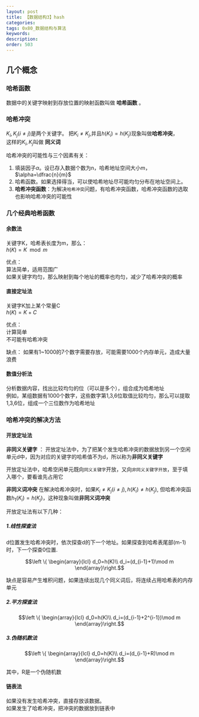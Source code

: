 ```yaml
---
layout: post
title: 【数据结构3】hash
categories:
tags: 0x80_数据结构与算法
keywords:
description:
order: 503
---
```


## 几个概念

### 哈希函数

数据中的关键字映射到存放位置的映射函数叫做 **哈希函数** 。  

### 哈希冲突

$K_i,K_j(i\neq j)$是两个关键字。 把$K_i \neq K_j$,并且$h(K_i)=h(K_j)$现象叫做**哈希冲突**，  
这样的$K_i,K_j$叫做 **同义词**  

哈希冲突的可能性与三个因素有关：
1. 填装因子$\alpha$。设已存入数据个数为n，哈希地址空间大小m，$\alpha=\dfrac{n}{m}$  
2. 哈希函数。如果选择得当，可以使哈希地址尽可能均匀分布在地址空间上。
3. **哈希冲突函数**：为解决`哈希冲突`问题，有哈希冲突函数，哈希冲突函数的选取也影响哈希冲突的可能性


### 几个经典哈希函数

#### 余数法

关键字K，哈希表长度为m，那么：  
$h(K)=K \mod m$  

优点：  
算法简单，适用范围广  
如果关键字均匀，那么映射到每个地址的概率也均匀，减少了哈希冲突的概率  

#### 直接定址法

关键字K加上某个常量C  
$h(K)=K+C$  

优点：  
计算简单  
不可能有哈希冲突  

缺点：
如果有1~1000的7个数字需要存放，可能需要1000个内存单元，造成大量浪费

#### 数值分析法   
分析数据内容，找出比较均匀的位（可以是多个），组合成为哈希地址   
例如，某组数据有1000个数字，这些数字第1,3,6位取值比较均匀，那么可以提取1,3,6位，组成一个三位数作为哈希地址  

### 哈希冲突的解决方法

#### 开放定址法

**非同义关键字** ： 开放定址法中，为了把某个发生哈希冲突的数据放到另一个空闲单元d中，因为对应的关键字的哈希值不为d，所以称为**非同义关键字**  

开放定址法中，哈希空闲单元既向`同义关键字`开放，又向`非同义关键字开放`，至于填入哪个，要看谁先占用它  

**非同义词冲突** 在解决哈希冲突时，如果$K_i \neq K_j(i\neq j), h(K_i) \neq h(K_j)$, 但哈希冲突函数$h_1(K_i) = h(K_j)$，这种现象叫做**非同义词冲突**  


开放定址法有以下几种：
##### 1.线性探查法

d位置发生哈希冲突时，依次探查d的下一个地址。如果探查到哈希表尾部(m-1)时，下一个探查0位置.  

$$\left \{ \begin{array}{lcl}
d_0=h(K)\\
d_i=(d_{i-1}+1)\mod m
\end{array}\right.$$

缺点是容易产生堆积问题，如果连续出现几个同义词后，将连续占用哈希表的内存单元


##### 2.平方探查法

$$\left \{ \begin{array}{lcl}
d_0=h(K)\\
d_i=(d_{i-1}+2^{i-1})\mod m
\end{array}\right.$$

##### 3.伪随机数法

$$\left \{ \begin{array}{lcl}
d_0=h(K)\\
d_i=(d_{i-1}+R)\mod m
\end{array}\right.$$

其中，R是一个伪随机数   

#### 链表法

如果没有发生哈希冲突，直接存放该数据。  
如果发生了哈希冲突，把冲突的数据放到链表中
